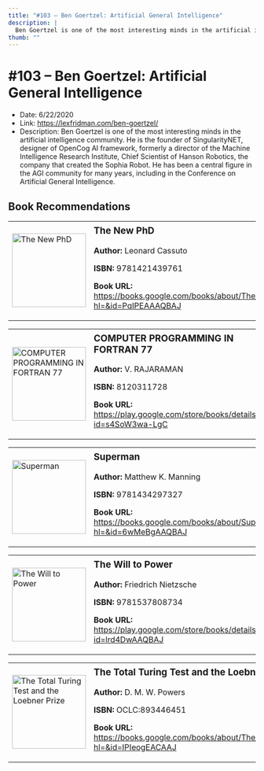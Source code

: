 ```yaml
---
title: "#103 – Ben Goertzel: Artificial General Intelligence"
description: |
  Ben Goertzel is one of the most interesting minds in the artificial intelligence community. He is the founder of SingularityNET, designer of OpenCog AI framework, formerly a director of the Machine Intelligence Research Institute, Chief Scientist of Hanson Robotics, the company that created the Sophia Robot. He has been a central figure in the AGI community for many years, including in the Conference on Artificial General Intelligence."
thumb: ""
---
```


# #103 – Ben Goertzel: Artificial General Intelligence

  - Date: 6/22/2020
  - Link: https://lexfridman.com/ben-goertzel/
  - Description: Ben Goertzel is one of the most interesting minds in the artificial intelligence community. He is the founder of SingularityNET, designer of OpenCog AI framework, formerly a director of the Machine Intelligence Research Institute, Chief Scientist of Hanson Robotics, the company that created the Sophia Robot. He has been a central figure in the AGI community for many years, including in the Conference on Artificial General Intelligence.

## Book Recommendations

<table style="border: none;"><tr style="border: none;"><td style="border: none;"><img src="https://books.google.com/books/content?id=PqIPEAAAQBAJ&printsec=frontcover&img=1&zoom=1&edge=curl&source=gbs_api" alt="The New PhD" width="150" style="vertical-align: top;"></td><td style="border: none; vertical-align: top;"><h3 style='margin-top: 5'>The New PhD</h3><p><strong>Author:</strong> Leonard Cassuto</p><p><strong>ISBN:</strong> 9781421439761</p><p><strong>Book URL:</strong> <a href="https://books.google.com/books/about/The_New_PhD.html?hl=&id=PqIPEAAAQBAJ">https://books.google.com/books/about/The_New_PhD.html?hl=&id=PqIPEAAAQBAJ</a></p></td></tr></table>
<table style="border: none;"><tr style="border: none;"><td style="border: none;"><img src="https://books.google.com/books/content?id=s4SoW3wa-LgC&printsec=frontcover&img=1&zoom=1&edge=curl&source=gbs_api" alt="COMPUTER PROGRAMMING IN FORTRAN 77" width="150" style="vertical-align: top;"></td><td style="border: none; vertical-align: top;"><h3 style='margin-top: 5'>COMPUTER PROGRAMMING IN FORTRAN 77</h3><p><strong>Author:</strong> V. RAJARAMAN</p><p><strong>ISBN:</strong> 8120311728</p><p><strong>Book URL:</strong> <a href="https://play.google.com/store/books/details?id=s4SoW3wa-LgC">https://play.google.com/store/books/details?id=s4SoW3wa-LgC</a></p></td></tr></table>
<table style="border: none;"><tr style="border: none;"><td style="border: none;"><img src="https://books.google.com/books/content?id=6wMeBgAAQBAJ&printsec=frontcover&img=1&zoom=1&edge=curl&source=gbs_api" alt="Superman" width="150" style="vertical-align: top;"></td><td style="border: none; vertical-align: top;"><h3 style='margin-top: 5'>Superman</h3><p><strong>Author:</strong> Matthew K. Manning</p><p><strong>ISBN:</strong> 9781434297327</p><p><strong>Book URL:</strong> <a href="https://books.google.com/books/about/Superman.html?hl=&id=6wMeBgAAQBAJ">https://books.google.com/books/about/Superman.html?hl=&id=6wMeBgAAQBAJ</a></p></td></tr></table>
<table style="border: none;"><tr style="border: none;"><td style="border: none;"><img src="https://books.google.com/books/content?id=lrd4DwAAQBAJ&printsec=frontcover&img=1&zoom=1&edge=curl&source=gbs_api" alt="The Will to Power" width="150" style="vertical-align: top;"></td><td style="border: none; vertical-align: top;"><h3 style='margin-top: 5'>The Will to Power</h3><p><strong>Author:</strong> Friedrich Nietzsche</p><p><strong>ISBN:</strong> 9781537808734</p><p><strong>Book URL:</strong> <a href="https://play.google.com/store/books/details?id=lrd4DwAAQBAJ">https://play.google.com/store/books/details?id=lrd4DwAAQBAJ</a></p></td></tr></table>
<table style="border: none;"><tr style="border: none;"><td style="border: none;"><img src="None" alt="The Total Turing Test and the Loebner Prize" width="150" style="vertical-align: top;"></td><td style="border: none; vertical-align: top;"><h3 style='margin-top: 5'>The Total Turing Test and the Loebner Prize</h3><p><strong>Author:</strong> D. M. W. Powers</p><p><strong>ISBN:</strong> OCLC:893446451</p><p><strong>Book URL:</strong> <a href="https://books.google.com/books/about/The_Total_Turing_Test_and_the_Loebner_Pr.html?hl=&id=IPIeogEACAAJ">https://books.google.com/books/about/The_Total_Turing_Test_and_the_Loebner_Pr.html?hl=&id=IPIeogEACAAJ</a></p></td></tr></table>
